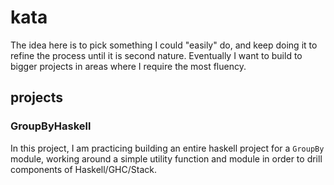 # kata

The idea here is to pick something I could "easily" do, and keep doing it to
refine the process until it is second nature. Eventually I want to build to
bigger projects in areas where I require the most fluency.


## projects


### GroupByHaskell

In this project, I am practicing building an entire haskell project for a `GroupBy` module,
working around a simple utility function and module in order to drill components
of Haskell/GHC/Stack.
